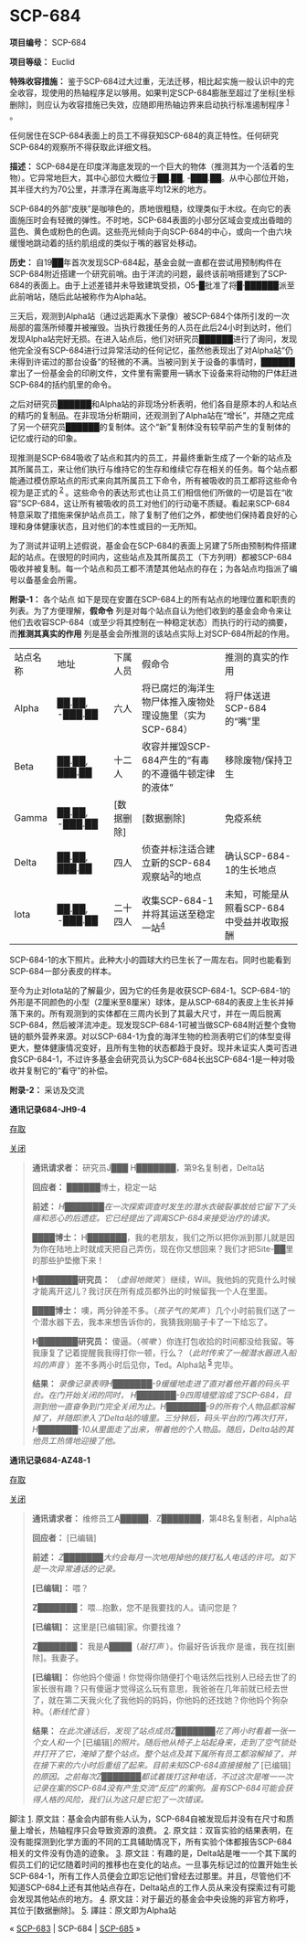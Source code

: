 # SCP-684
                        


**项目编号：** SCP-684

**项目等级：** Euclid

**特殊收容措施：** 鉴于SCP-684过大过重，无法迁移，相比起实施一般认识中的完全收容，现使用的热轴程序足以够用。如果判定SCP-684膨胀至超过了坐标[坐标删除]，则应认为收容措施已失效，应随即用热轴边界来启动执行标准遏制程序<sup class='footnoteref'>
 <a shape='rect' class='footnoteref' id='footnoteref-1' href='javascript:;' onclick='WIKIDOT.page.utils.scrollToReference(&apos;footnote-1&apos;)'>1</a>
</sup>。

任何居住在SCP-684表面上的员工不得获知SCP-684的真正特性。任何研究SCP-684的观察所不得获取此详细文档。

**描述：** SCP-684是在印度洋海底发现的一个巨大的物体（推测其为一个活着的生物）。它异常地巨大，其中心部位大概位于██.██, -███.██。从中心部位开始，其半径大约为70公里，并漂浮在离海底平均12米的地方。

SCP-684的外部“皮肤”是咖啡色的，质地很粗糙，纹理类似于木纹。在向它的表面施压时会有轻微的弹性。不时地，SCP-684表面的小部分区域会变成出昏暗的蓝色、黄色或粉色的色调。这些亮光倾向于向SCP-684的中心，或向一个由六块缓慢地跳动着的括约肌组成的类似于嘴的器官处移动。

**历史：** 自19██年首次发现SCP-684起，基金会就一直都在尝试用预制构件在SCP-684附近搭建一个研究前哨。由于洋流的问题，最终该前哨搭建到了SCP-684的表面上。由于上述差错并未导致建筑受损，O5-█批准了将█·██████派至此前哨站，随后此站被称作为Alpha站。

三天后，观测到Alpha站（通过远距离水下录像）被SCP-684个体所引发的一次局部的震荡所倾覆并被摧毁。当执行救援任务的人员在此后24小时到达时，他们发现Alpha站完好无损。在进入站点后，他们对研究员██████进行了询问，发现他完全没有SCP-684进行过异常活动的任何记忆，虽然他表现出了对Alpha站“仍未得到许诺过的那台设备”的轻微的不满。当被问到关于设备的事情时，██████拿出了一份基金会的印刷文件，文件里有需要用一辆水下设备来将动物的尸体赶进SCP-684的括约肌里的命令。

之后对研究员██████和Alpha站的非现场分析表明，他们各自是原本的人和站点的精巧的复制品。在非现场分析期间，还观测到了Alpha站在“增长”，并随之完成了另一个研究员██████的复制体。这个“新”复制体没有较早前产生的复制体的记忆或行动的印象。

现推测是SCP-684吸收了站点和其内的员工，并最终重新生成了一个新的站点及其所属员工，来让他们执行与维持它的生存和维续它存在相关的任务。每个站点都能通过模仿原站点的形式来向其所属员工下命令，所有被吸收的员工都将这些命令视为是正式的<sup class='footnoteref'>
 <a shape='rect' class='footnoteref' id='footnoteref-2' href='javascript:;' onclick='WIKIDOT.page.utils.scrollToReference(&apos;footnote-2&apos;)'>2</a>
</sup>。这些命令的表达形式也让员工们相信他们所做的一切是旨在“收容”SCP-684，这让所有被吸收的员工对他们的行动毫不质疑。看起来SCP-684特意采取了措施来保护站点员工，除了复制了他们之外，都使他们保持着良好的心理和身体健康状态，且对他们的本性或目的一无所知。

为了测试并证明上述假说，基金会在SCP-684的表面上另建了5所由预制构件搭建起的站点。在很短的时间内，这些站点及其所属员工（下方列明）都被SCP-684吸收并被复制。每一个站点和员工都不清楚其他站点的存在；为各站点均指派了编号以备基金会所需。

**附录-1：** 各个站点
如下是现在安置在SCP-684上的所有站点的地理位置和职责的列表。为了方便理解，**假命令** 列是对每个站点自认为他们收到的基金会命令来让他们去收容SCP-684（或至少将其控制在一种稳定状态）而执行的行动的摘要，而**推测其真实的作用** 列是基金会所推测的该站点实际上对SCP-684所起的作用。
<table class='wiki-content-table'>
 <tr>
  <td colspan='1' rowspan='1'>&#31449;&#28857;&#21517;&#31216;</td>
  <td colspan='1' rowspan='1'>&#22320;&#22336;</td>
  <td colspan='1' rowspan='1'>&#19979;&#23646;&#20154;&#21592;</td>
  <td colspan='1' rowspan='1'>&#20551;&#21629;&#20196;</td>
  <td colspan='1' rowspan='1'>&#25512;&#27979;&#30340;&#30495;&#23454;&#30340;&#20316;&#29992;</td>
 </tr>
 <tr>
  <td colspan='1' rowspan='1'>Alpha</td>
  <td colspan='1' rowspan='1'>&#9608;&#9608;.&#9608;&#9608;, -&#9608;&#9608;&#9608;.&#9608;&#9608;</td>
  <td colspan='1' rowspan='1'>&#20845;&#20154;</td>
  <td colspan='1' rowspan='1'>&#23558;&#24050;&#33104;&#28866;&#30340;&#28023;&#27915;&#29983;&#29289;&#23608;&#20307;&#25512;&#20837;&#24223;&#29289;&#22788;&#29702;&#35774;&#26045;&#37324;&#65288;&#23454;&#20026;SCP-684&#65289;</td>
  <td colspan='1' rowspan='1'>&#23558;&#23608;&#20307;&#36865;&#36827;SCP-684&#30340;&#8220;&#22068;&#8221;&#37324;</td>
 </tr>
 <tr>
  <td colspan='1' rowspan='1'>Beta</td>
  <td colspan='1' rowspan='1'>&#9608;&#9608;.&#9608;&#9608;, &#9608;&#9608;&#9608;.&#9608;&#9608;</td>
  <td colspan='1' rowspan='1'>&#21313;&#20108;&#20154;</td>
  <td colspan='1' rowspan='1'>&#25910;&#23481;&#24182;&#25703;&#27585;SCP-684&#20135;&#29983;&#30340;&#8220;&#26377;&#27602;&#30340;&#19981;&#36981;&#24490;&#29275;&#39039;&#23450;&#24459;&#30340;&#28082;&#20307;&#8221;</td>
  <td colspan='1' rowspan='1'>&#31227;&#38500;&#24223;&#29289;/&#20445;&#25345;&#21355;&#29983;</td>
 </tr>
 <tr>
  <td colspan='1' rowspan='1'>Gamma</td>
  <td colspan='1' rowspan='1'>&#9608;&#9608;.&#9608;&#9608;, -&#9608;&#9608;&#9608;.&#9608;&#9608;</td>
  <td colspan='1' rowspan='1'>[&#25968;&#25454;&#21024;&#38500;]</td>
  <td colspan='1' rowspan='1'>[&#25968;&#25454;&#21024;&#38500;]</td>
  <td colspan='1' rowspan='1'>&#20813;&#30123;&#31995;&#32479;</td>
 </tr>
 <tr>
  <td colspan='1' rowspan='1'>Delta</td>
  <td colspan='1' rowspan='1'>&#9608;&#9608;.&#9608;&#9608;, &#9608;&#9608;&#9608;.&#9608;&#9608;</td>
  <td colspan='1' rowspan='1'>&#22235;&#20154;</td>
  <td colspan='1' rowspan='1'>&#20390;&#26597;&#24182;&#26631;&#27880;&#36866;&#21512;&#24314;&#31435;&#26032;&#30340;SCP-684&#35266;&#23519;&#31449;<sup class='footnoteref'><a shape='rect' class='footnoteref' id='footnoteref-3' href='javascript:;' onclick='WIKIDOT.page.utils.scrollToReference(&apos;footnote-3&apos;)'>3</a></sup>&#30340;&#22320;&#28857;</td>
  <td colspan='1' rowspan='1'>&#30830;&#35748;SCP-684-1&#30340;&#29983;&#38271;&#22320;&#28857;</td>
 </tr>
 <tr>
  <td colspan='1' rowspan='1'>Iota</td>
  <td colspan='1' rowspan='1'>&#9608;&#9608;.&#9608;&#9608;, -&#9608;&#9608;&#9608;.&#9608;&#9608;</td>
  <td colspan='1' rowspan='1'>&#20108;&#21313;&#22235;&#20154;</td>
  <td colspan='1' rowspan='1'>&#25910;&#38598;SCP-684-1&#24182;&#23558;&#20854;&#36816;&#36865;&#33267;&#31283;&#23450;&#19968;&#31449;<sup class='footnoteref'><a shape='rect' class='footnoteref' id='footnoteref-4' href='javascript:;' onclick='WIKIDOT.page.utils.scrollToReference(&apos;footnote-4&apos;)'>4</a></sup></td>
  <td colspan='1' rowspan='1'>&#26410;&#30693;&#65292;&#21487;&#33021;&#26159;&#20174;&#29031;&#30475;SCP-684&#20013;&#21463;&#30410;&#24182;&#25910;&#21462;&#25253;&#37228;</td>
 </tr>
</table>


SCP-684-1的水下照片。此种大小的圆球大约已生长了一周左右。同时也能看到SCP-684一部分表皮的样本。



至今为止对Iota站的了解最少，因为它的任务是收获SCP-684-1。SCP-684-1的外形是不同颜色的小型（2厘米至8厘米）球体，是从SCP-684的表皮上生长并掉落下来的。所有观测到的实体都在三周内长到了其最大尺寸，并在一周后脱离SCP-684，然后被洋流冲走。现发现SCP-684-1可被当做SCP-684附近整个食物链的额外营养来源。对以SCP-684-1为食的海洋生物的检测表明它们的体型变得更大，整体健康情况变好，且所有生物的状态都趋于良好。现并未证实人类可否进食SCP-684-1，不过许多基金会研究员认为SCP-684长出SCP-684-1是一种对吸收并复制它的“看守”的补偿。

**附录-2：** 采访及交流

**通讯记录684-JH9-4** 


<a shape='rect' class='collapsible-block-link' href='javascript:;'>&#23384;&#21462;</a>

<a shape='rect' class='collapsible-block-link' href='javascript:;'>&#20851;&#38381;</a>


> **通讯请求者：** 研究员J███ H███████，第9名复制者，Delta站
> 
> **回应者：** ██████博士，稳定一站
> 
> **前述：** *H███████在一次探索调查时发生的潜水衣破裂事故给它留下了头痛和恶心的后遗症。它已经提出了调离SCP-684来接受治疗的请求。* 
> 
> **████博士：** H███████，我的老朋友，我们之所以把你派到那儿就是因为你在陆地上时就成天把自己弄伤，现在你又想回来？我们才把Site-██里的那些护垫撤下来！
> 
> **H███████研究员：** （*虚弱地微笑* ）继续，Will。我他妈的究竟什么时候才能离开这儿？我讨厌在所有成员都外出的时候留我一个人在里面。
> 
> **████博士：** 噢，两分钟差不多。（*孩子气的笑声* ）几个小时前我们送了一个潜水器下去，我本来想告诉你的，我猜我刚脑子卡了一下给忘了。
> 
> **H███████研究员：** 傻逼。（*咳嗽* ）你连打包收拾的时间都没给我留。等我康复了记着提醒我我得打你一顿，行么？（*此时传来了一艘潜水器进入船坞的声音* ）差不多两小时后见你，Ted。Alpha站<sup class='footnoteref'>
 <a shape='rect' class='footnoteref' id='footnoteref-5' href='javascript:;' onclick='WIKIDOT.page.utils.scrollToReference(&apos;footnote-5&apos;)'>5</a>
</sup>完毕。
> 
> **结果：** *录像记录表明H███████-9缓缓地走进了直对着他开着的码头平台。在门开始关闭的同时， H███████-9四周墙壁溶成了SCP-684，目测到他一直奋争到门完全关闭为止。H███████-9的所有个人物品都溶解掉了，并随即渗入了Delta站的墙里。三分钟后，码头平台的门再次打开，H███████-10从里面走了出来，带着他的个人物品。随后，Delta站的其他员工热情地迎接了他。* 
> 




**通讯记录684-AZ48-1** 


<a shape='rect' class='collapsible-block-link' href='javascript:;'>&#23384;&#21462;</a>

<a shape='rect' class='collapsible-block-link' href='javascript:;'>&#20851;&#38381;</a>


> **通讯请求者：** 维修员工A█████．Z███████，第48名复制者，Alpha站
> 
> **回应者：** [已编辑]
> 
> **前述：** *Z███████大约会每月一次地用掉他的拨打私人电话的许可。如下是一次异常通话的记录。* 
> 
> **[已编辑]：** 喂？
> 
> **Z███████：** 喂…抱歉，您不是我要找的人。请问您是？
> 
> **[已编辑]：** 这里是[已编辑]家。你要找谁？
> 
> **Z███████：** 我是A████（*敲打声* ）。你最好告诉我*你* 是谁，我在找[删除]。我妻子。
> 
> **[已编辑]：** 你他妈个傻逼！你觉得你随便打个电话然后找别人已经去世了的家长很有趣？只有傻逼才觉得这么玩有意思，我爸爸在几年前就已经去世了，就在第二天我火化了我他妈的妈妈，你他妈的还找她？你他妈个狗杂种。（*断线忙音* ）
> 
> **结果：** *在此次通话后，发现了站点成员Z███████花了两小时看着一张一个女人和一个* [已编辑]*的照片。随后他从椅子上站起身来，走到了空气锁处并打开了它，淹掉了整个站点。整个站点及其下属所有员工都溶解掉了，并在接下来的六小时后重组了起来。目前未知SCP-684直接接触了* [已编辑]*的原因。之前每次Z███████都试着拨打这种电话，不过这次是唯一一次记录在案的SCP-684没有产生交流“反应”的案例。虽有SCP-684可能会获得人格的风险，我们认为这只是它犯了一次错误。* 
> 





脚注
<a shape='rect' href='javascript:;' onclick='WIKIDOT.page.utils.scrollToReference(&apos;footnoteref-1&apos;)'>1</a>. 原文註：基金会内部有些人认为，SCP-684自被发现后并没有在尺寸和质量上增长，热轴程序只会导致资源的浪费。
<a shape='rect' href='javascript:;' onclick='WIKIDOT.page.utils.scrollToReference(&apos;footnoteref-2&apos;)'>2</a>. 原文註：双盲实验的结果表明，在没有能探测到化学方面的不同的工具辅助情况下，所有实验个体都报告SCP-684相关的文件没有伪造的迹象。
<a shape='rect' href='javascript:;' onclick='WIKIDOT.page.utils.scrollToReference(&apos;footnoteref-3&apos;)'>3</a>. 原文註：有趣的是，Delta站是唯一一个其下属的假员工们的记忆随着时间的推移也在变化的站点。一旦事先标记过的位置开始生长SCP-684-1，所有工作人员便会立即忘记他们曾经去过那里。并且，尽管他们不知道SCP-684上还有其他站点存在，Delta站点的工作人员从来没有探索过有可能会发现其他站点的地方。
<a shape='rect' href='javascript:;' onclick='WIKIDOT.page.utils.scrollToReference(&apos;footnoteref-4&apos;)'>4</a>. 原文註：对于最近的基金会中央设施的非官方称呼，其位于[数据删除]。
<a shape='rect' href='javascript:;' onclick='WIKIDOT.page.utils.scrollToReference(&apos;footnoteref-5&apos;)'>5</a>. 譯註：原文即为Alpha站



« [SCP-683](/scp-683) | SCP-684 | [SCP-685](/scp-685) »





                    